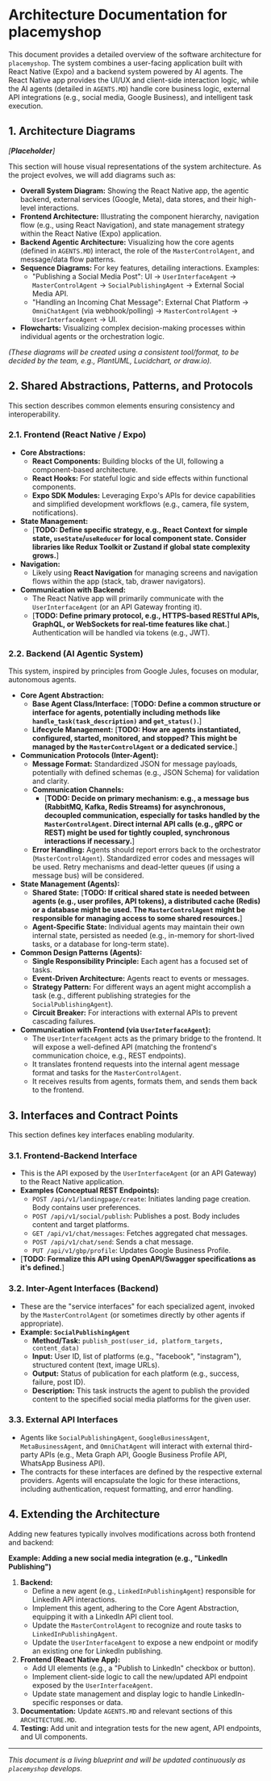 # Architecture Documentation for placemyshop

This document provides a detailed overview of the software architecture for `placemyshop`. The system combines a user-facing application built with React Native (Expo) and a backend system powered by AI agents. The React Native app provides the UI/UX and client-side interaction logic, while the AI agents (detailed in `AGENTS.MD`) handle core business logic, external API integrations (e.g., social media, Google Business), and intelligent task execution.

## 1. Architecture Diagrams

_[**Placeholder**]_

This section will house visual representations of the system architecture. As the project evolves, we will add diagrams such as:

- **Overall System Diagram:** Showing the React Native app, the agentic backend, external services (Google, Meta), data stores, and their high-level interactions.
- **Frontend Architecture:** Illustrating the component hierarchy, navigation flow (e.g., using React Navigation), and state management strategy within the React Native (Expo) application.
- **Backend Agentic Architecture:** Visualizing how the core agents (defined in `AGENTS.MD`) interact, the role of the `MasterControlAgent`, and message/data flow patterns.
- **Sequence Diagrams:** For key features, detailing interactions. Examples:
    - "Publishing a Social Media Post": UI -> `UserInterfaceAgent` -> `MasterControlAgent` -> `SocialPublishingAgent` -> External Social Media API.
    - "Handling an Incoming Chat Message": External Chat Platform -> `OmniChatAgent` (via webhook/polling) -> `MasterControlAgent` -> `UserInterfaceAgent` -> UI.
- **Flowcharts:** Visualizing complex decision-making processes within individual agents or the orchestration logic.

*(These diagrams will be created using a consistent tool/format, to be decided by the team, e.g., PlantUML, Lucidchart, or draw.io).*

## 2. Shared Abstractions, Patterns, and Protocols

This section describes common elements ensuring consistency and interoperability.

### 2.1. Frontend (React Native / Expo)

- **Core Abstractions:**
    - **React Components:** Building blocks of the UI, following a component-based architecture.
    - **React Hooks:** For stateful logic and side effects within functional components.
    - **Expo SDK Modules:** Leveraging Expo's APIs for device capabilities and simplified development workflows (e.g., camera, file system, notifications).
- **State Management:**
    - [**TODO: Define specific strategy, e.g., React Context for simple state, `useState`/`useReducer` for local component state. Consider libraries like Redux Toolkit or Zustand if global state complexity grows.**]
- **Navigation:**
    - Likely using **React Navigation** for managing screens and navigation flows within the app (stack, tab, drawer navigators).
- **Communication with Backend:**
    - The React Native app will primarily communicate with the `UserInterfaceAgent` (or an API Gateway fronting it).
    - [**TODO: Define primary protocol, e.g., HTTPS-based RESTful APIs, GraphQL, or WebSockets for real-time features like chat.**] Authentication will be handled via tokens (e.g., JWT).

### 2.2. Backend (AI Agentic System)

This system, inspired by principles from Google Jules, focuses on modular, autonomous agents.

- **Core Agent Abstraction:**
    - **Base Agent Class/Interface:** [**TODO: Define a common structure or interface for agents, potentially including methods like `handle_task(task_description)` and `get_status()`.**]
    - **Lifecycle Management:** [**TODO: How are agents instantiated, configured, started, monitored, and stopped? This might be managed by the `MasterControlAgent` or a dedicated service.**]
- **Communication Protocols (Inter-Agent):**
    - **Message Format:** Standardized JSON for message payloads, potentially with defined schemas (e.g., JSON Schema) for validation and clarity.
    - **Communication Channels:**
        - [**TODO: Decide on primary mechanism: e.g., a message bus (RabbitMQ, Kafka, Redis Streams) for asynchronous, decoupled communication, especially for tasks handled by the `MasterControlAgent`. Direct internal API calls (e.g., gRPC or REST) might be used for tightly coupled, synchronous interactions if necessary.**]
    - **Error Handling:** Agents should report errors back to the orchestrator (`MasterControlAgent`). Standardized error codes and messages will be used. Retry mechanisms and dead-letter queues (if using a message bus) will be considered.
- **State Management (Agents):**
    - **Shared State:** [**TODO: If critical shared state is needed between agents (e.g., user profiles, API tokens), a distributed cache (Redis) or a database might be used. The `MasterControlAgent` might be responsible for managing access to some shared resources.**]
    - **Agent-Specific State:** Individual agents may maintain their own internal state, persisted as needed (e.g., in-memory for short-lived tasks, or a database for long-term state).
- **Common Design Patterns (Agents):**
    - **Single Responsibility Principle:** Each agent has a focused set of tasks.
    - **Event-Driven Architecture:** Agents react to events or messages.
    - **Strategy Pattern:** For different ways an agent might accomplish a task (e.g., different publishing strategies for the `SocialPublishingAgent`).
    - **Circuit Breaker:** For interactions with external APIs to prevent cascading failures.
- **Communication with Frontend (via `UserInterfaceAgent`):**
    - The `UserInterfaceAgent` acts as the primary bridge to the frontend. It will expose a well-defined API (matching the frontend's communication choice, e.g., REST endpoints).
    - It translates frontend requests into the internal agent message format and tasks for the `MasterControlAgent`.
    - It receives results from agents, formats them, and sends them back to the frontend.

## 3. Interfaces and Contract Points

This section defines key interfaces enabling modularity.

### 3.1. Frontend-Backend Interface
- This is the API exposed by the `UserInterfaceAgent` (or an API Gateway) to the React Native application.
- **Examples (Conceptual REST Endpoints):**
    - `POST /api/v1/landingpage/create`: Initiates landing page creation. Body contains user preferences.
    - `POST /api/v1/social/publish`: Publishes a post. Body includes content and target platforms.
    - `GET /api/v1/chat/messages`: Fetches aggregated chat messages.
    - `POST /api/v1/chat/send`: Sends a chat message.
    - `PUT /api/v1/gbp/profile`: Updates Google Business Profile.
- [**TODO: Formalize this API using OpenAPI/Swagger specifications as it's defined.**]

### 3.2. Inter-Agent Interfaces (Backend)
- These are the "service interfaces" for each specialized agent, invoked by the `MasterControlAgent` (or sometimes directly by other agents if appropriate).
- **Example: `SocialPublishingAgent`**
    - **Method/Task:** `publish_post(user_id, platform_targets, content_data)`
    - **Input:** User ID, list of platforms (e.g., "facebook", "instagram"), structured content (text, image URLs).
    - **Output:** Status of publication for each platform (e.g., success, failure, post ID).
    - **Description:** This task instructs the agent to publish the provided content to the specified social media platforms for the given user.

### 3.3. External API Interfaces
- Agents like `SocialPublishingAgent`, `GoogleBusinessAgent`, `MetaBusinessAgent`, and `OmniChatAgent` will interact with external third-party APIs (e.g., Meta Graph API, Google Business Profile API, WhatsApp Business API).
- The contracts for these interfaces are defined by the respective external providers. Agents will encapsulate the logic for these interactions, including authentication, request formatting, and error handling.

## 4. Extending the Architecture

Adding new features typically involves modifications across both frontend and backend:

**Example: Adding a new social media integration (e.g., "LinkedIn Publishing")**
1.  **Backend:**
    *   Define a new agent (e.g., `LinkedInPublishingAgent`) responsible for LinkedIn API interactions.
    *   Implement this agent, adhering to the Core Agent Abstraction, equipping it with a LinkedIn API client tool.
    *   Update the `MasterControlAgent` to recognize and route tasks to `LinkedInPublishingAgent`.
    *   Update the `UserInterfaceAgent` to expose a new endpoint or modify an existing one for LinkedIn publishing.
2.  **Frontend (React Native App):**
    *   Add UI elements (e.g., a "Publish to LinkedIn" checkbox or button).
    *   Implement client-side logic to call the new/updated API endpoint exposed by the `UserInterfaceAgent`.
    *   Update state management and display logic to handle LinkedIn-specific responses or data.
3.  **Documentation:** Update `AGENTS.MD` and relevant sections of this `ARCHITECTURE.MD`.
4.  **Testing:** Add unit and integration tests for the new agent, API endpoints, and UI components.

---

*This document is a living blueprint and will be updated continuously as `placemyshop` develops.*
